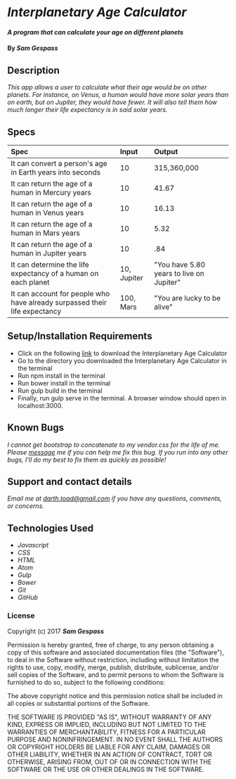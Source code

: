 # _Interplanetary Age Calculator_

#### _A program that can calculate your age on different planets_

#### By _**Sam Gespass**_

## Description

_This app allows a user to calculate what their age would be on other planets. For instance, on Venus, a human would have more solar years than on earth, but on Jupiter, they would have fewer. It will also tell them how much longer their life expectancy is in said solar years._

## Specs

| Spec | Input | Output |
| :-------------     | :------------- | :------------- |
| It can convert a person's age in Earth years into seconds | 10 | 315,360,000 |
| It can return the age of a human in Mercury years | 10 | 41.67 |
| It can return the age of a human in Venus years | 10 | 16.13 |
| It can return the age of a human in Mars years | 10 | 5.32 |
| It can return the age of a human in Jupiter years | 10 | .84 |
| It can determine the life expectancy of a human on each planet | 10, Jupiter | "You have 5.80 years to live on Jupiter" |
| It can account for people who have already surpassed their life expectancy | 100, Mars | "You are lucky to be alive" |

## Setup/Installation Requirements

* Click on the following [link](https://github.com/darthtoad/Interplanetary-Age-Calculator) to download the Interplanetary Age Calculator
* Go to the directory you downloaded the Interplanetary Age Calculator in the terminal
* Run npm install in the terminal
* Run bower install in the terminal
* Run gulp build in the terminal
* Finally, run gulp serve in the terminal. A browser window should open in localhost:3000.

## Known Bugs

_I cannot get bootstrap to concatenate to my vendor.css for the life of me. Please [message](mailto:darth.toad@gmail.com) me if you can help me fix this bug. If you run into any other bugs, I'll do my best to fix them as quickly as possible!_

## Support and contact details

_Email me at [darth.toad@gmail.com](mailto:darth.toad@gmail.com) if you have any questions, comments, or concerns._

## Technologies Used

* _Javascript_
* _CSS_
* _HTML_
* _Atom_
* _Gulp_
* _Bower_
* _Git_
* _GitHub_

### License

Copyright (c) 2017 ****_Sam Gespass_****

Permission is hereby granted, free of charge, to any person obtaining a copy of this software and associated documentation files (the "Software"), to deal in the Software without restriction, including without limitation the rights to use, copy, modify, merge, publish, distribute, sublicense, and/or sell copies of the Software, and to permit persons to whom the Software is furnished to do so, subject to the following conditions:

The above copyright notice and this permission notice shall be included in all copies or substantial portions of the Software.

THE SOFTWARE IS PROVIDED "AS IS", WITHOUT WARRANTY OF ANY KIND, EXPRESS OR IMPLIED, INCLUDING BUT NOT LIMITED TO THE WARRANTIES OF MERCHANTABILITY, FITNESS FOR A PARTICULAR PURPOSE AND NONINFRINGEMENT. IN NO EVENT SHALL THE AUTHORS OR COPYRIGHT HOLDERS BE LIABLE FOR ANY CLAIM, DAMAGES OR OTHER LIABILITY, WHETHER IN AN ACTION OF CONTRACT, TORT OR OTHERWISE, ARISING FROM, OUT OF OR IN CONNECTION WITH THE SOFTWARE OR THE USE OR OTHER DEALINGS IN THE SOFTWARE.
